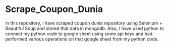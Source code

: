 # Scrape_Coupon_Dunia
In this repository, i have scraped coupon dunia repository using Selenium + Beautiful Soup and stored that data in mongodb. Also, I have used python to connect my python code to google sheet using some api keys and had performed various operations on that google sheet from my python code.   
